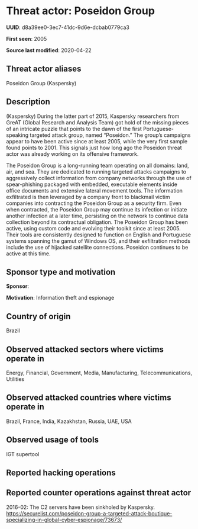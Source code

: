 # Threat actor: Poseidon Group

**UUID**: d8a39ee0-3ec7-41dc-9d6e-dcbab0779ca3

**First seen**: 2005

**Source last modified**: 2020-04-22

## Threat actor aliases

Poseidon Group (Kaspersky)

## Description

(Kaspersky) During the latter part of 2015, Kaspersky researchers from GreAT (Global Research and Analysis Team) got hold of the missing pieces of an intricate puzzle that points to the dawn of the first Portuguese-speaking targeted attack group, named “Poseidon.” The group’s campaigns appear to have been active since at least 2005, while the very first sample found points to 2001. This signals just how long ago the Poseidon threat actor was already working on its offensive framework.

The Poseidon Group is a long-running team operating on all domains: land, air, and sea. They are dedicated to running targeted attacks campaigns to aggressively collect information from company networks through the use of spear-phishing packaged with embedded, executable elements inside office documents and extensive lateral movement tools. The information exfiltrated is then leveraged by a company front to blackmail victim companies into contracting the Poseidon Group as a security firm. Even when contracted, the Poseidon Group may continue its infection or initiate another infection at a later time, persisting on the network to continue data collection beyond its contractual obligation. The Poseidon Group has been active, using custom code and evolving their toolkit since at least 2005. Their tools are consistently designed to function on English and Portuguese systems spanning the gamut of Windows OS, and their exfiltration methods include the use of hijacked satellite connections. Poseidon continues to be active at this time.

## Sponsor type and motivation

**Sponsor**: 

**Motivation**: Information theft and espionage


## Country of origin

Brazil

## Observed attacked sectors where victims operate in

Energy, Financial, Government, Media, Manufacturing, Telecommunications, Utilities

## Observed attacked countries where victims operate in

Brazil, France, India, Kazakhstan, Russia, UAE, USA

## Observed usage of tools

IGT supertool

## Reported hacking operations



## Reported counter operations against threat actor

2016-02: The C2 servers have been sinkholed by Kaspersky.
https://securelist.com/poseidon-group-a-targeted-attack-boutique-specializing-in-global-cyber-espionage/73673/



